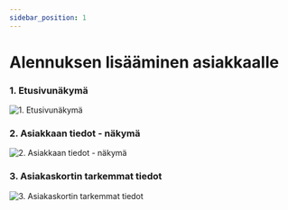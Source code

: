 ```yaml
---
sidebar_position: 1
---
```


# Alennuksen lisääminen asiakkaalle

### 1. Etusivunäkymä

![1. Etusivunäkymä](/img/pikaohjeet/asiakashakuposti1.png)

### 2. Asiakkaan tiedot - näkymä

![2. Asiakkaan tiedot - näkymä](/img/pikaohjeet/asiakashakuposti2.png)

### 3. Asiakaskortin tarkemmat tiedot

![3. Asiakaskortin tarkemmat tiedot](/img/pikaohjeet/asiakashakuposti3.png)

